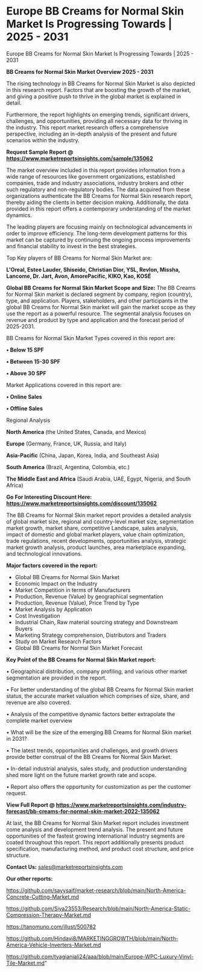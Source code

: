 # Europe BB Creams for Normal Skin Market Is Progressing Towards | 2025 - 2031
 Europe BB Creams for Normal Skin Market Is Progressing Towards | 2025 - 2031

<Strong> BB Creams for Normal Skin Market Overview 2025 - 2031</strong>

The rising technology in BB Creams for Normal Skin Market is also depicted in this research report. Factors that are boosting the growth of the market, and giving a positive push to thrive in the global market is explained in detail.

Furthermore, the report highlights on emerging trends, significant drivers, challenges, and opportunities, providing all necessary data for thriving in the industry. This report market research offers a comprehensive perspective, including an in-depth analysis of the present and future scenarios within the industry.

<strong>Request Sample Report @ <a href=https://www.marketreportsinsights.com/sample/135062>https://www.marketreportsinsights.com/sample/135062</a></strong>

The market overview included in this report provides information from a wide range of resources like government organizations, established companies, trade and industry associations, industry brokers and other such regulatory and non-regulatory bodies. The data acquired from these organizations authenticate the BB Creams for Normal Skin research report, thereby aiding the clients in better decision making. Additionally, the data provided in this report offers a contemporary understanding of the market dynamics.

The leading players are focusing mainly on technological advancements in order to improve efficiency. The long-term development patterns for this market can be captured by continuing the ongoing process improvements and financial stability to invest in the best strategies.

Top Key players of BB Creams for Normal Skin Market are:

<strong>L'Oreal, Estee Lauder, Shiseido, Christian Dior, YSL, Revlon, Missha, Lancome, Dr. Jart, Avon, AmorePacific, KIKO, Kao, KOSÉ</strong>

<strong><b>Global BB Creams for Normal Skin Market Scope and Size:</b></strong>
The BB Creams for Normal Skin market is declared segment by company, region (country), type, and application. Players, stakeholders, and other participants in the global BB Creams for Normal Skin market will gain the market scope as they use the report as a powerful resource. The segmental analysis focuses on revenue and product by type and application and the forecast period of 2025-2031.

BB Creams for Normal Skin Market Types covered in this report are:

<strong>• Below 15 SPF

• Between 15-30 SPF

• Above 30 SPF</strong>

Market Applications covered in this report are:

<strong>• Online Sales

• Offline Sales</strong> 

Regional Analysis

<strong>North America</strong> (the United States, Canada, and Mexico)

<strong>Europe</strong> (Germany, France, UK, Russia, and Italy)

<strong>Asia-Pacific</strong> (China, Japan, Korea, India, and Southeast Asia)

<strong>South America</strong> (Brazil, Argentina, Colombia, etc.)

<strong>The Middle East and Africa</strong> (Saudi Arabia, UAE, Egypt, Nigeria, and South Africa)

<strong>Go For Interesting Discount Here: <a href=https://www.marketreportsinsights.com/discount/135062>https://www.marketreportsinsights.com/discount/135062</a></strong>

The BB Creams for Normal Skin market report provides a detailed analysis of global market size, regional and country-level market size, segmentation market growth, market share, competitive Landscape, sales analysis, impact of domestic and global market players, value chain optimization, trade regulations, recent developments, opportunities analysis, strategic market growth analysis, product launches, area marketplace expanding, and technological innovations.

<strong><b>Major factors covered in the report:</b></strong>
<ul>
  <li>Global BB Creams for Normal Skin Market </li>
  <li>Economic Impact on the Industry</li>
  <li>Market Competition in terms of Manufacturers</li>
  <li>Production, Revenue (Value) by geographical segmentation</li>
  <li>Production, Revenue (Value), Price Trend by Type</li>
  <li>Market Analysis by Application</li>
  <li>Cost Investigation</li>
  <li>Industrial Chain, Raw material sourcing strategy and Downstream Buyers</li>
  <li>Marketing Strategy comprehension, Distributors and Traders</li>
  <li>Study on Market Research Factors</li>
  <li>Global BB Creams for Normal Skin Market Forecast</li>
</ul>

<strong><b>Key Point of the BB Creams for Normal Skin Market report:</b></strong>

• Geographical distribution, company profiling, and various other market segmentation are provided in the report.

• For better understanding of the global BB Creams for Normal Skin market status, the accurate market valuation which comprises of size, share, and revenue are also covered.

• Analysis of the competitive dynamic factors better extrapolate the complete market overview

• What will be the size of the emerging BB Creams for Normal Skin market in 2031?

• The latest trends, opportunities and challenges, and growth drivers provide better construal of the BB Creams for Normal Skin Market.

• In-detail industrial analysis, sales study, and production understanding shed more light on the future market growth rate and scope.

• Report also offers the opportunity for customization as per the customer request.

<strong><b>View Full Report @ <a href=https://www.marketreportsinsights.com/industry-forecast/bb-creams-for-normal-skin-market-2022-135062>https://www.marketreportsinsights.com/industry-forecast/bb-creams-for-normal-skin-market-2022-135062</a></b></strong>


At last, the BB Creams for Normal Skin Market report includes investment come analysis and development trend analysis. The present and future opportunities of the fastest growing international industry segments are coated throughout this report. This report additionally presents product specification, manufacturing method, and product cost structure, and price structure.

<strong>Contact Us:</strong>
sales@marketreportsinsights.com

<strong>Our other reports:</strong>

<a href=https://github.com/sayysaif/market-research/blob/main/North-America-Concrete-Cutting-Market.md>https://github.com/sayysaif/market-research/blob/main/North-America-Concrete-Cutting-Market.md</a>

<a href=https://github.com/Siya23553/Research/blob/main/North-America-Static-Compression-Therapy-Market.md>https://github.com/Siya23553/Research/blob/main/North-America-Static-Compression-Therapy-Market.md</a>

<a href=https://tanomuno.com/illust/500782>https://tanomuno.com/illust/500782</a>

<a href=https://github.com/Hindavi8/MARKETINGGROWTH/blob/main/North-America-Vehicle-Inverters-Market.md>https://github.com/Hindavi8/MARKETINGGROWTH/blob/main/North-America-Vehicle-Inverters-Market.md</a>

<a href=https://github.com/tyagianjali24/aaa/blob/main/Europe-WPC-Luxury-Vinyl-Tile-Market.md>https://github.com/tyagianjali24/aaa/blob/main/Europe-WPC-Luxury-Vinyl-Tile-Market.md</a>"
